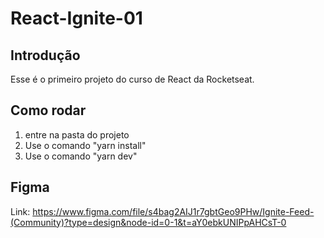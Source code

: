 # React-Ignite-01

## Introdução
Esse é o primeiro projeto do curso de React da Rocketseat.

## Como rodar
1. entre na pasta do projeto
2. Use o comando "yarn install"
3. Use o comando "yarn dev"
## Figma
Link: https://www.figma.com/file/s4bag2AIJ1r7gbtGeo9PHw/Ignite-Feed-(Community)?type=design&node-id=0-1&t=aY0ebkUNIPpAHCsT-0
